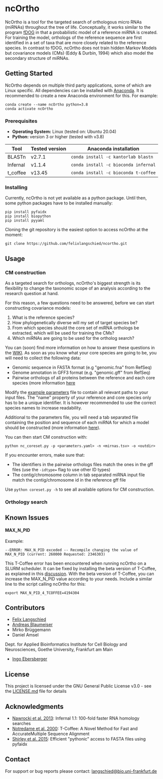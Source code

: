 # ncOrtho
NcOrtho is a tool for the targeted search of orthologous micro RNAs (miRNAs) throughout the tree of life. 
Conceptually, it works similar to the program [fDOG](https://github.com/BIONF/fDOG) in that a probabilistic model of 
a reference miRNA is created. For training the model, orthologs of the reference sequence are first identified in 
a set of taxa that are more closely related to the reference species. In contrast to fDOG, ncOrtho does not train hidden 
Markov Models but covariance models (CMs) (Eddy & Durbin, 1994) which also model the secondary structure of miRNAs.

## Getting Started
NcOrtho depends on multiple third party applications, some of which are Linux specific.
All dependencies can be installed with [Anaconda](https://www.anaconda.com/).
It is recommended to create a new Anaconda environment for this. For example:
```
conda create --name ncOrtho python=3.8
conda activate ncOrtho
```

### Prerequisites
* **Operating System:** Linux (tested on: Ubuntu 20.04)
* **Python:** version 3 or higher (tested with v3.8)

Tool | Tested version | Anaconda installation
------------ | ------------- | -------------
BLASTn | v2.7.1 | `conda install -c kantorlab blastn`
Infernal | v1.1.4 | `conda install -c bioconda infernal`
t_coffee | v13.45 | `conda install -c bioconda t-coffee`

### Installing
Currently, ncOrtho is not yet available as a python package. Until then, some python packages have to be installed
manually:
```
pip install pyfaidx
pip install biopython
pip install pyyaml
```
Cloning the git repository is the easiest option to access ncOrtho at the moment:
```
git clone https://github.com/felixlangschied/ncortho.git
```

## Usage
### CM construction
As a targeted search for orthologs, ncOrtho's biggest strength is its flexibility to change the taxonomic 
scope of an analysis according to the research question at hand.

For this reason, a few questions need to be answered, before we can start constructing covariance models:
1. What is the reference species?
2. How phylogenetically diverse will my set of target species be?
3. From which species should the core set of miRNA orthologs be extracted, which will be used for training the CMs?
4. Which miRNAs are going to be used for the ortholog search?

You can (soon) find more information on how to answer these questions in the 
[WIKI](https://github.com/felixlangschied/ncortho/wiki/Creating-miRNA-covariance-models#choosing-core-species).
As soon as you know what your core species are going to be, you will need to collect the following data:

* Genomic sequence in FASTA format (e.g "genomic.fna" from RefSeq)
* Genome annotation in GFF3 format (e.g. "genomic.gff" from RefSeq)
* Pairwise orthologs of all proteins between the reference and each core species (more information 
[here](https://github.com/felixlangschied/ncortho/wiki/Input-Data#pairwise-orthologs)

Modify the [example parameters](ncOrtho/coreset/example_parameters.yaml) file to contain all 
relevant paths to your input files. The "name" property of your reference and core species only has to be a 
unique identifier. It is however recommended to use the correct species names to increase readability.

Additional to the parameters file, you will need a tab separated file containing the position and sequence of each 
miRNA for which a model should be constructed (more information 
[here](https://github.com/felixlangschied/ncortho/wiki/Input-Data#reference-mirnas)). 

You can then start CM construction with:
```
python nc_coreset.py -p <parameters.yaml> -n <mirnas.tsv> -o <outdir>
```
If you encounter errors, make sure that:
* The identifiers in the pairwise orthologs files match the ones in the gff files (use the `-idtype=` flag to use other
ID types)
* The contig/chromosome column in tab separated miRNA input file match the contig/chromosome id 
in the reference gff file

Use `python coreset.py -h` to see all available options for CM construction.

### Orthology search





## Known Issues
#### MAX_N_PID
Example:
```
--ERROR: MAX_N_PID exceded -- Recompile changing the value of MAX_N_PID (current: 260000 Requested: 2346303)
```
This T-Coffee error has been encountered when running ncOrtho on a SLURM scheduler. It can be fixed by installing the
beta version of T-Coffee, as explained in this [discussion](https://groups.google.com/g/tcoffee/c/sO8Kd5NjA5A).
With the beta version of T-Coffee, you can increase the MAX_N_PID value according to your needs.
Include a similar line to the script calling ncOrtho for this:
```
export MAX_N_PID_4_TCOFFEE=4194304
```

## Contributors

* [Felix Langschied](https://github.com/felixlangschied)
* [Andreas Blaumeiser](https://github.com/acblaumeiser)
* Mirko Brüggemann
* Daniel Amsel

Dept. for Applied Bioinformatics Institute for Cell Biology and Neurosciences, Goethe University, Frankfurt am Main

* [Ingo Ebersberger](https://www.bio.uni-frankfurt.de/43045195/Abt__Ebersberger___Biowissenschaften)

## License

This project is licensed under the GNU General Public License v3.0 - see the [LICENSE.md](LICENSE.md) file for details

## Acknowledgments

* [Nawrocki et al. 2013](https://academic.oup.com/bioinformatics/article/29/22/2933/316439): Infernal 1.1: 
100-fold faster RNA homology searches
* [Notredame et al. 2000](http://www.tcoffee.org/Publications/Pdf/tcoffee.pdf): T-Coffee: A Novel Method for Fast and 
AccurateMultiple Sequence Alignment
* [Shirley et al. 2015](https://peerj.com/preprints/970v1/): Efficient "pythonic" access to FASTA files using pyfaidx

## Contact

For support or bug reports please contact: [langschied@bio.uni-frankfurt.de](langschied@bio.uni-frankfurt.de)